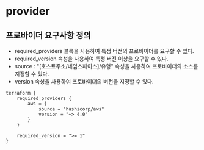 # provider

## 프로바이더 요구사항 정의

- required_providers 블록을 사용하여 특정 버전의 프로바이더를 요구할 수 있다.
- required_version 속성을 사용하여 특정 버전 이상을 요구할 수 있다.
- source : "[호스트주소/네임스페이스]/유형" 속성을 사용하여 프로바이더의 소스를 지정할 수 있다.
- version 속성을 사용하여 프로바이더의 버전을 지정할 수 있다.

```BNF
terraform {
    required_providers {
        aws = {
            source = "hashicorp/aws"
            version = "~> 4.0"
        }
    }

    required_version = ">= 1"
}
```